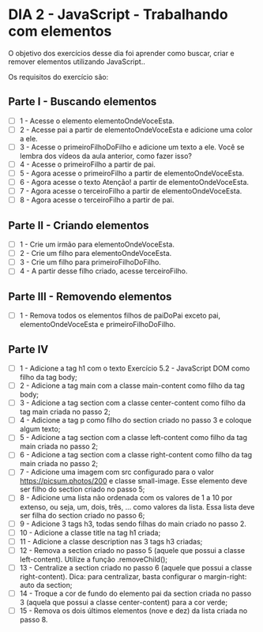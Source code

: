 # DIA 2 - JavaScript - Trabalhando com elementos

O objetivo dos exercícios desse dia foi aprender como buscar, criar e remover elementos utilizando JavaScript..

Os requisitos do exercício são:

## Parte I - Buscando elementos
- [ ]  1 - Acesse o elemento elementoOndeVoceEsta.
- [ ]  2 - Acesse pai a partir de elementoOndeVoceEsta e adicione uma color a ele.
- [ ]  3 - Acesse o primeiroFilhoDoFilho e adicione um texto a ele. Você se lembra dos vídeos da aula anterior, como fazer isso?
- [ ]  4 - Acesse o primeiroFilho a partir de pai.
- [ ]  5 - Agora acesse o primeiroFilho a partir de elementoOndeVoceEsta.
- [ ]  6 - Agora acesse o texto Atenção! a partir de elementoOndeVoceEsta.
- [ ]  7 - Agora acesse o terceiroFilho a partir de elementoOndeVoceEsta.
- [ ]  8 - Agora acesse o terceiroFilho a partir de pai.

## Parte II - Criando elementos
- [ ]  1 - Crie um irmão para elementoOndeVoceEsta.
- [ ]  2 - Crie um filho para elementoOndeVoceEsta.
- [ ]  3 - Crie um filho para primeiroFilhoDoFilho.
- [ ]  4 - A partir desse filho criado, acesse terceiroFilho.

## Parte III - Removendo elementos
- [ ]  1 - Remova todos os elementos filhos de paiDoPai exceto pai, elementoOndeVoceEsta e primeiroFilhoDoFilho.

## Parte IV 
- [ ]  1 - Adicione a tag h1 com o texto Exercício 5.2 - JavaScript DOM como filho da tag body;
- [ ]  2 - Adicione a tag main com a classe main-content como filho da tag body;
- [ ]  3 - Adicione a tag section com a classe center-content como filho da tag main criada no passo 2;
- [ ]  4 - Adicione a tag p como filho do section criado no passo 3 e coloque algum texto;
- [ ]  5 - Adicione a tag section com a classe left-content como filho da tag main criada no passo 2;
- [ ]  6 - Adicione a tag section com a classe right-content como filho da tag main criada no passo 2;
- [ ]  7 - Adicione uma imagem com src configurado para o valor https://picsum.photos/200 e classe small-image. Esse elemento deve ser filho do section criado no passo 5;
- [ ]  8 - Adicione uma lista não ordenada com os valores de 1 a 10 por extenso, ou seja, um, dois, três, ... como valores da lista. Essa lista deve ser filha do section criado no passo 6;
- [ ]  9 - Adicione 3 tags h3, todas sendo filhas do main criado no passo 2.
- [ ]  10 - Adicione a classe title na tag h1 criada;
- [ ]  11 - Adicione a classe description nas 3 tags h3 criadas;
- [ ]  12 - Remova a section criado no passo 5 (aquele que possui a classe left-content). Utilize a função .removeChild();
- [ ]  13 - Centralize a section criado no passo 6 (aquele que possui a classe right-content). Dica: para centralizar, basta configurar o margin-right: auto da section;
- [ ]  14 - Troque a cor de fundo do elemento pai da section criada no passo 3 (aquela que possui a classe center-content) para a cor verde;
- [ ]  15 - Remova os dois últimos elementos (nove e dez) da lista criada no passo 8.